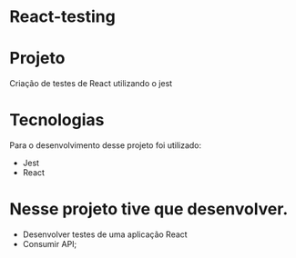 # React-testing

# Projeto
Criação de testes de React utilizando o jest

# Tecnologias
Para o desenvolvimento desse projeto foi utilizado:

- Jest
- React

# Nesse projeto tive que desenvolver.
- Desenvolver testes de uma aplicação React
- Consumir API;

